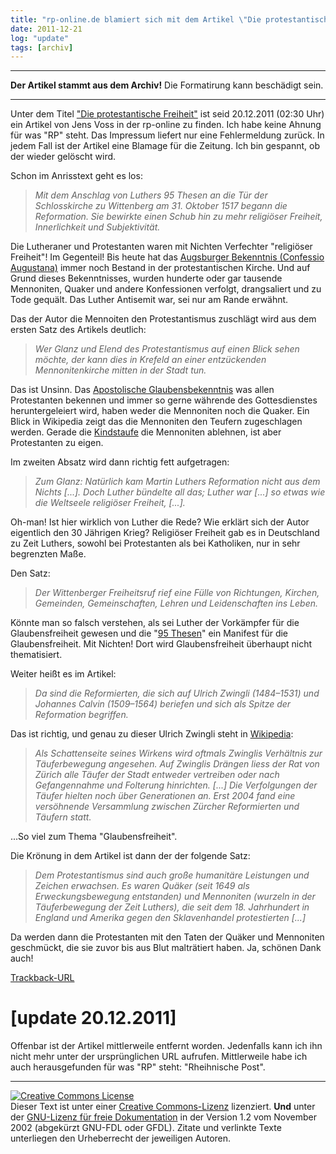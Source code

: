 ```yaml
---
title: "rp-online.de blamiert sich mit dem Artikel \"Die protestantische Freiheit\" [update 20.12.2011] "
date: 2011-12-21
log: "update"
tags: [archiv]
---
```

<hr><b>Der Artikel stammt aus dem Archiv!</b> Die Formatirung kann beschädigt sein.<hr>
<p>Unter dem Titel <a href="http://nachrichten.rp-online.de/kultur/die-protestantische-freiheit-1.2646293">"Die protestantische Freiheit"</a> ist seid 20.12.2011 (02:30 Uhr) ein Artikel von Jens Voss in der rp-online zu finden. Ich habe keine Ahnung für was "RP" steht. Das Impressum liefert nur eine Fehlermeldung zurück. In jedem Fall ist der Artikel eine Blamage für die Zeitung. Ich bin gespannt, ob der wieder gelöscht wird.</p> 
<!--break-->
<p>Schon im Anrisstext geht es los:

<blockquote><i>Mit dem Anschlag von Luthers 95 Thesen an die Tür der Schlosskirche zu Wittenberg am 31. Oktober 1517 begann die Reformation. Sie bewirkte einen Schub hin zu mehr religiöser Freiheit, Innerlichkeit und Subjektivität. </i></blockquote>

Die Lutheraner und Protestanten waren mit Nichten Verfechter "religiöser Freiheit"! Im Gegenteil! Bis heute hat das <a href="http://de.wikipedia.org/wiki/Confessio_Augustana">Augsburger Bekenntnis (Confessio Augustana)</a> immer noch Bestand in der protestantischen Kirche. Und auf Grund dieses Bekenntnisses, wurden hunderte oder gar tausende Mennoniten, Quaker und andere Konfessionen verfolgt, drangsaliert und zu Tode gequält. Das Luther Antisemit war, sei nur am Rande erwähnt.</p>

<p>Das der Autor die Mennoiten den Protestantismus zuschlägt wird aus dem ersten Satz des Artikels deutlich:

<blockquote><i> Wer Glanz und Elend des Protestantismus auf einen Blick sehen möchte, der kann dies in Krefeld an einer entzückenden Mennonitenkirche mitten in der Stadt tun.</i></blockquote>

Das ist Unsinn. Das <a href="http://de.wikipedia.org/wiki/Apostolisches_Glaubensbekenntnis">Apostolische Glaubensbekenntnis</a> was allen Protestanten bekennen und immer so gerne währende des Gottesdienstes heruntergeleiert wird, haben weder die Mennoniten noch die Quaker. Ein Blick in Wikipedia zeigt das die Mennoniten den Teufern zugeschlagen werden. Gerade die <a href="http://de.wikipedia.org/wiki/Kindertaufe">Kindstaufe</a> die Mennoniten ablehnen, ist aber Protestanten zu eigen.</p>

<p>Im zweiten Absatz wird dann richtig fett aufgetragen:

<blockquote><i>Zum Glanz: Natürlich kam Martin Luthers Reformation nicht aus dem Nichts [...]. Doch Luther bündelte all das; Luther war [...] so etwas wie die Weltseele religiöser Freiheit, [...].</i></blockquote>

Oh-man! Ist hier wirklich von Luther die Rede? Wie erklärt sich der Autor eigentlich den 30 Jährigen Krieg? Religiöser Freiheit gab es in Deutschland zu Zeit Luthers, sowohl bei Protestanten als bei Katholiken, nur in sehr begrenzten Maße. </p>

<p>Den Satz:

<blockquote><i>Der Wittenberger Freiheitsruf rief eine Fülle von Richtungen, Kirchen, Gemeinden, Gemeinschaften, Lehren und Leidenschaften ins Leben.</i></blockquote>

Könnte man so falsch verstehen, als sei Luther der Vorkämpfer für die Glaubensfreiheit gewesen und die "<a href="http://de.wikipedia.org/wiki/95_Thesen">95 Thesen</a>" ein Manifest für die Glaubensfreiheit. Mit Nichten! Dort wird Glaubensfreiheit überhaupt nicht thematisiert.</p>


<p>Weiter heißt es im Artikel:
<blockquote><i>Da sind die Reformierten, die sich auf Ulrich Zwingli (1484–1531) und Johannes Calvin (1509–1564) beriefen und sich als Spitze der Reformation begriffen.</i></blockquote>

Das ist richtig, und genau zu dieser Ulrich Zwingli steht in <a href="http://de.wikipedia.org/wiki/Ulrich_Zwingli#T.C3.A4ufer">Wikipedia</a>:

 <blockquote><i>Als Schattenseite seines Wirkens wird oftmals Zwinglis Verhältnis zur Täuferbewegung angesehen. Auf Zwinglis Drängen liess der Rat von Zürich alle Täufer der Stadt entweder vertreiben oder nach Gefangennahme und Folterung hinrichten. [...] Die Verfolgungen der Täufer hielten noch über Generationen an. Erst 2004 fand eine versöhnende Versammlung zwischen Zürcher Reformierten und Täufern statt.</i></blockquote>

...So viel zum Thema "Glaubensfreiheit".
</p>

<p>Die Krönung in dem Artikel ist dann der der folgende Satz:

<blockquote><i>Dem Protestantismus sind auch große humanitäre Leistungen und Zeichen erwachsen. Es waren Quäker (seit 1649 als Erweckungsbewegung entstanden) und Mennoniten (wurzeln in der Täuferbewegung der Zeit Luthers), die seit dem 18. Jahrhundert in England und Amerika gegen den Sklavenhandel protestierten [...]</i></blockquote>

Da werden dann die Protestanten mit den Taten der Quäker und Mennoniten geschmückt, die sie zuvor bis aus Blut malträtiert haben. Ja, schönen Dank auch! 

<a href=" http://nachrichten.rp-online.de/trackback/ping/2646293">Trackback-URL</a>

<h1> [update 20.12.2011] </h1>

<p>Offenbar ist der Artikel mittlerweile entfernt worden. Jedenfalls kann ich ihn nicht mehr unter der ursprünglichen URL aufrufen. Mittlerweile habe ich auch herausgefunden für was "RP" steht: "Rheihnische Post".</p>

<hr />
<p><a href="http://creativecommons.org/licenses/by-sa/3.0/de/" rel="license"><img src="http://i.creativecommons.org/l/by-sa/3.0/de/88x31.png" style="border-width: 0pt;" alt="Creative Commons License" /></a><br />
Dieser <span rel="dc:type" href="http://purl.org/dc/dcmitype/Text" xmlns:dc="http://purl.org/dc/elements/1.1/">Text</span> ist unter einer <a href="http://creativecommons.org/licenses/by-sa/3.0/de/" rel="license">Creative Commons-Lizenz</a> lizenziert. <b>Und</b> unter der <a href="http://de.wikipedia.org/wiki/GFDL">GNU-Lizenz f&uuml;r freie Dokumentation</a> in der Version 1.2 vom November 2002 (abgek&uuml;rzt GNU-FDL oder GFDL). Zitate und verlinkte Texte unterliegen den Urheberrecht der jeweiligen Autoren.</p>

